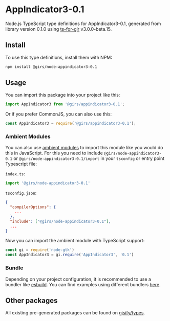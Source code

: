 
# AppIndicator3-0.1

Node.js TypeScript type definitions for AppIndicator3-0.1, generated from library version 0.1.0 using [ts-for-gir](https://github.com/gjsify/ts-for-gir) v3.0.0-beta.15.

## Install

To use this type definitions, install them with NPM:
```bash
npm install @girs/node-appindicator3-0.1
```

## Usage

You can import this package into your project like this:
```ts
import AppIndicator3 from '@girs/appindicator3-0.1';
```

Or if you prefer CommonJS, you can also use this:
```ts
const AppIndicator3 = require('@girs/appindicator3-0.1');
```

### Ambient Modules

You can also use [ambient modules](https://github.com/gjsify/ts-for-gir/tree/main/packages/cli#ambient-modules) to import this module like you would do this in JavaScript.
For this you need to include `@girs/node-appindicator3-0.1` or `@girs/node-appindicator3-0.1/import` in your `tsconfig` or entry point Typescript file:

`index.ts`:
```ts
import '@girs/node-appindicator3-0.1'
```

`tsconfig.json`:
```json
{
  "compilerOptions": {
    ...
  },
  "include": ["@girs/node-appindicator3-0.1"],
  ...
}
```

Now you can import the ambient module with TypeScript support: 

```ts
const gi = require('node-gtk')
const AppIndicator3 = gi.require('AppIndicator3', '0.1')
```



### Bundle

Depending on your project configuration, it is recommended to use a bundler like [esbuild](https://esbuild.github.io/). You can find examples using different bundlers [here](https://github.com/gjsify/ts-for-gir/tree/main/examples).

## Other packages

All existing pre-generated packages can be found on [gjsify/types](https://github.com/gjsify/types).

